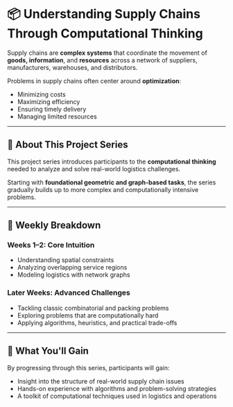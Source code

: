 # 📦 Understanding Supply Chains Through Computational Thinking

Supply chains are **complex systems** that coordinate the movement of **goods, information**, and **resources** across a network of suppliers, manufacturers, warehouses, and distributors.

Problems in supply chains often center around **optimization**:
- Minimizing costs  
- Maximizing efficiency  
- Ensuring timely delivery  
- Managing limited resources

---

## 🧠 About This Project Series

This project series introduces participants to the **computational thinking** needed to analyze and solve real-world logistics challenges.

Starting with **foundational geometric and graph-based tasks**, the series gradually builds up to more complex and computationally intensive problems.

---

## 📅 Weekly Breakdown

### Weeks 1–2: Core Intuition

- Understanding spatial constraints  
- Analyzing overlapping service regions  
- Modeling logistics with network graphs  

### Later Weeks: Advanced Challenges

- Tackling classic combinatorial and packing problems  
- Exploring problems that are computationally hard  
- Applying algorithms, heuristics, and practical trade-offs  

---

## 🚀 What You'll Gain

By progressing through this series, participants will gain:

- Insight into the structure of real-world supply chain issues  
- Hands-on experience with algorithms and problem-solving strategies  
- A toolkit of computational techniques used in logistics and operations
